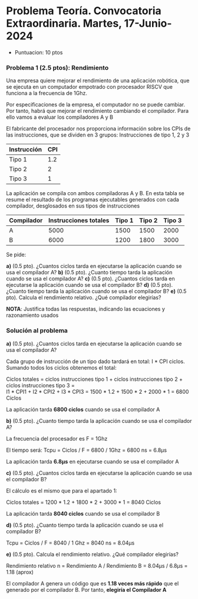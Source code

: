 # Problema Teoría. Convocatoria Extraordinaria. Martes, 17-Junio-2024
* Puntuacion: 10 ptos

### Problema 1 (2.5 ptos): Rendimiento

Una empresa quiere mejorar el rendimiento de una aplicación robótica, que se ejecuta en  un computador empotrado con procesador RISCV que funciona a la frecuencia de 1Ghz.

Por especificaciones de la empresa, el computador no se puede cambiar. Por tanto, habrá que mejorar el rendimiento cambiando el compilador. Para ello vamos a evaluar los compiladores A y B

El fabricante del procesador nos proporciona información sobre los CPIs de las instrucciones, que se dividen en 3 grupos: Instrucciones de tipo 1, 2 y 3

| Instrucción  | CPI |
|--------------|-----|
| Tipo 1       | 1.2 |
| Tipo 2       | 2   |
| Tipo 3       | 1   |

La aplicación se compila con ambos compiladoras A y B. En esta tabla se resume el resultado de los programas ejecutables generados con cada compilador, desglosados en sus tipos de instrucciones

| Compilador |  Instrucciones totales |  Tipo 1  |  Tipo 2  |  Tipo 3 |
|------------|------------------------|----------|----------|---------|
| A          |  5000                  |  1500    | 1500     | 2000    |
| B          |  6000                  |  1200    | 1800     | 3000    |

Se pide:

**a)** (0.5 pto). ¿Cuantos ciclos tarda en ejecutarse la aplicación cuando se usa el compilador A?
**b)** (0.5 pto). ¿Cuanto tiempo tarda la aplicación cuando se usa el compilador A?
**c)** (0.5 pto). ¿Cuantos ciclos tarda en ejecutarse la aplicación cuando se usa el compilador B?
**d)** (0.5 pto). ¿Cuanto tiempo tarda la aplicación cuando se usa el compilador B?
**e)** (0.5 pto). Calcula el rendimiento relativo. ¿Qué compilador elegirías?

**NOTA**: Justifica todas las respuestas, indicando las ecuaciones y razonamiento usados

### Solución al problema

**a)** (0.5 pto). ¿Cuantos ciclos tarda en ejecutarse la aplicación cuando se usa el compilador A?

Cada grupo de instrucción de un tipo dado tardará en total: I * CPI ciclos. Sumando todos los ciclos obtenemos el total:

Ciclos totales = ciclos instrucciones tipo 1 + ciclos instrucciones tipo 2 + ciclos instrucciones tipo 3 =  
I1 * CPI1 + I2 * CPI2 + I3 * CPI3 = 1500 * 1.2 + 1500 * 2 + 2000 * 1 = 6800 Ciclos

La aplicación tarda **6800 ciclos** cuando se usa el compilador A

**b)** (0.5 pto). ¿Cuanto tiempo tarda la aplicación cuando se usa el compilador A?

La frecuencia del procesador es F = 1Ghz

El tiempo será: Tcpu = Ciclos / F = 6800 / 1Ghz = 6800 ns = 6.8µs

La aplicación tarda **6.8µs** en ejecutarse cuando se usa el compilador A

**c)** (0.5 pto). ¿Cuantos ciclos tarda en ejecutarse la aplicación cuando se usa el compilador B?

El cálculo es el mismo que para el apartado 1:

Ciclos totales = 1200 * 1.2 + 1800 * 2 + 3000 * 1 = 8040 Ciclos

La aplicación tarda **8040 ciclos** cuando se usa el compilador B

**d)** (0.5 pto). ¿Cuanto tiempo tarda la aplicación cuando se usa el compilador B?

Tcpu = Ciclos / F = 8040 / 1 Ghz = 8040 ns = 8.04µs

**e)** (0.5 pto). Calcula el rendimiento relativo. ¿Qué compilador elegirías?

Rendimiento relativo n = Rendimiento A / Rendimiento B = 8.04µs / 6.8µs =  1.18 (aprox)

El compilador A genera un código que es **1.18 veces más rápido** que el generado por el compilador B. Por tanto, **elegiría el Compilador A**

